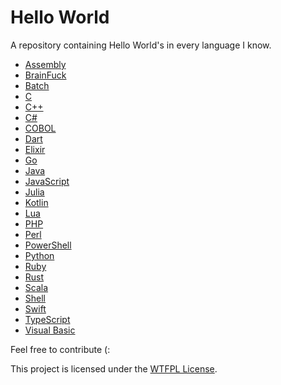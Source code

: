 # Hello World

A repository containing Hello World's in every language I know.

* [Assembly](hello-world.asm)
* [BrainFuck](hello-world.b)
* [Batch](hello-world.bat)
* [C](hello-world.c)
* [C++](hello-world.cpp)
* [C#](hello-world.cs)
* [COBOL](hello-world.cbl)
* [Dart](hello-world.dart)
* [Elixir](hello-world.cs)
* [Go](hello-world.go)
* [Java](hello-world.java)
* [JavaScript](hello-world.js)
* [Julia](hello-world.jl)
* [Kotlin](hello-world.kt)
* [Lua](hello-world.lua)
* [PHP](hello-world.php)
* [Perl](hello-world.pl)
* [PowerShell](hello-world.ps1)
* [Python](hello-world.py)
* [Ruby](hello-world.rb)
* [Rust](hello-world.rs)
* [Scala](hello-world.scala)
* [Shell](hello-world.sh)
* [Swift](hello-world.swift)
* [TypeScript](hello-world.ts)
* [Visual Basic](hello-world.vb)

Feel free to contribute (:

This project is licensed under the [WTFPL License](LICENSE.md).
